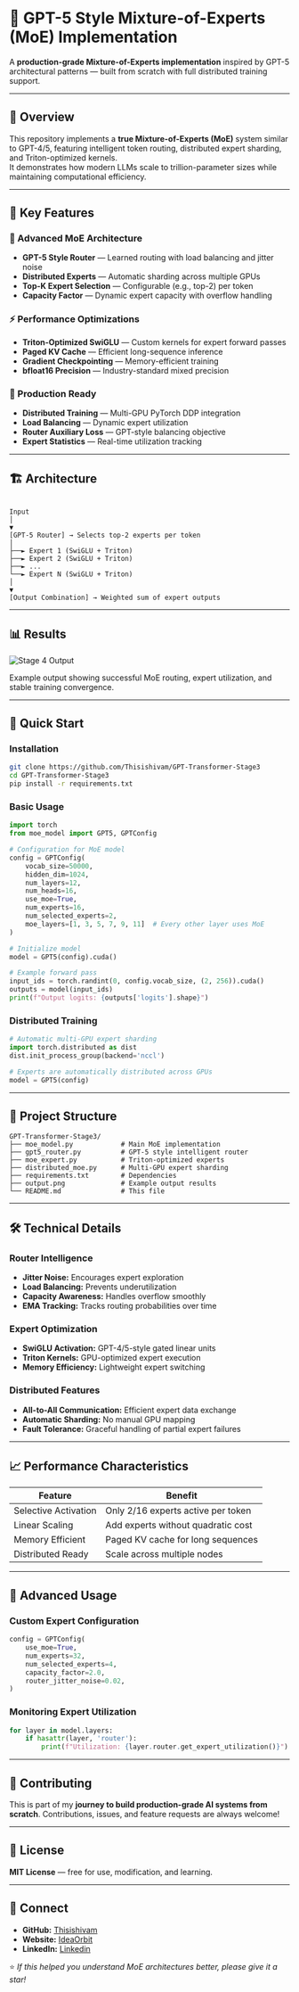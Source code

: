 # 🚀 GPT-5 Style Mixture-of-Experts (MoE) Implementation

A **production-grade Mixture-of-Experts implementation** inspired by GPT-5 architectural patterns — built from scratch with full distributed training support.

---

## 📖 Overview

This repository implements a **true Mixture-of-Experts (MoE)** system similar to GPT-4/5, featuring intelligent token routing, distributed expert sharding, and Triton-optimized kernels.  
It demonstrates how modern LLMs scale to trillion-parameter sizes while maintaining computational efficiency.

---

## 🎯 Key Features

### 🧠 Advanced MoE Architecture
- **GPT-5 Style Router** — Learned routing with load balancing and jitter noise  
- **Distributed Experts** — Automatic sharding across multiple GPUs  
- **Top-K Expert Selection** — Configurable (e.g., top-2) per token  
- **Capacity Factor** — Dynamic expert capacity with overflow handling  

### ⚡ Performance Optimizations
- **Triton-Optimized SwiGLU** — Custom kernels for expert forward passes  
- **Paged KV Cache** — Efficient long-sequence inference  
- **Gradient Checkpointing** — Memory-efficient training  
- **bfloat16 Precision** — Industry-standard mixed precision  

### 🔧 Production Ready
- **Distributed Training** — Multi-GPU PyTorch DDP integration  
- **Load Balancing** — Dynamic expert utilization  
- **Router Auxiliary Loss** — GPT-style balancing objective  
- **Expert Statistics** — Real-time utilization tracking  

---

## 🏗️ Architecture

```

Input
│
▼
[GPT-5 Router] → Selects top-2 experts per token
│
├──► Expert 1 (SwiGLU + Triton)
├──► Expert 2 (SwiGLU + Triton)
├──► ...
└──► Expert N (SwiGLU + Triton)
│
▼
[Output Combination] → Weighted sum of expert outputs

````

---

## 📊 Results

![Stage 4 Output](Transformer4.png)

Example output showing successful MoE routing, expert utilization, and stable training convergence.

---

## 🚀 Quick Start

### Installation
```bash
git clone https://github.com/Thisishivam/GPT-Transformer-Stage3
cd GPT-Transformer-Stage3
pip install -r requirements.txt
````

### Basic Usage

```python
import torch
from moe_model import GPT5, GPTConfig

# Configuration for MoE model
config = GPTConfig(
    vocab_size=50000,
    hidden_dim=1024,
    num_layers=12,
    num_heads=16,
    use_moe=True,
    num_experts=16,
    num_selected_experts=2,
    moe_layers=[1, 3, 5, 7, 9, 11]  # Every other layer uses MoE
)

# Initialize model
model = GPT5(config).cuda()

# Example forward pass
input_ids = torch.randint(0, config.vocab_size, (2, 256)).cuda()
outputs = model(input_ids)
print(f"Output logits: {outputs['logits'].shape}")
```

### Distributed Training

```python
# Automatic multi-GPU expert sharding
import torch.distributed as dist
dist.init_process_group(backend='nccl')

# Experts are automatically distributed across GPUs
model = GPT5(config)
```

---

## 📁 Project Structure

```
GPT-Transformer-Stage3/
├── moe_model.py            # Main MoE implementation
├── gpt5_router.py          # GPT-5 style intelligent router
├── moe_expert.py           # Triton-optimized experts
├── distributed_moe.py      # Multi-GPU expert sharding
├── requirements.txt        # Dependencies
├── output.png              # Example output results
└── README.md               # This file
```

---

## 🛠️ Technical Details

### Router Intelligence

* **Jitter Noise:** Encourages expert exploration
* **Load Balancing:** Prevents underutilization
* **Capacity Awareness:** Handles overflow smoothly
* **EMA Tracking:** Tracks routing probabilities over time

### Expert Optimization

* **SwiGLU Activation:** GPT-4/5-style gated linear units
* **Triton Kernels:** GPU-optimized expert execution
* **Memory Efficiency:** Lightweight expert switching

### Distributed Features

* **All-to-All Communication:** Efficient expert data exchange
* **Automatic Sharding:** No manual GPU mapping
* **Fault Tolerance:** Graceful handling of partial expert failures

---

## 📈 Performance Characteristics

| Feature              | Benefit                            |
| -------------------- | ---------------------------------- |
| Selective Activation | Only 2/16 experts active per token |
| Linear Scaling       | Add experts without quadratic cost |
| Memory Efficient     | Paged KV cache for long sequences  |
| Distributed Ready    | Scale across multiple nodes        |

---

## 🔬 Advanced Usage

### Custom Expert Configuration

```python
config = GPTConfig(
    use_moe=True,
    num_experts=32,
    num_selected_experts=4,
    capacity_factor=2.0,
    router_jitter_noise=0.02,
)
```

### Monitoring Expert Utilization

```python
for layer in model.layers:
    if hasattr(layer, 'router'):
        print(f"Utilization: {layer.router.get_expert_utilization()}")
```

---

## 🤝 Contributing

This is part of my **journey to build production-grade AI systems from scratch**.
Contributions, issues, and feature requests are always welcome!

---

## 📜 License

**MIT License** — free for use, modification, and learning.

---

## 🔗 Connect

* **GitHub:** [Thisishivam](https://github.com/Thisishivam)
* **Website:** [IdeaOrbit](https://thisishivam.github.io/IdeaOrbit/)
* **LinkedIn:** [Linkedin](https://www.linkedin.com/in/thisishivam13/)

⭐ *If this helped you understand MoE architectures better, please give it a star!*

```
```
